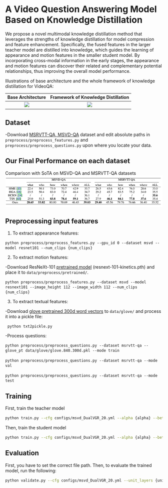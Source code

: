 # A Video Question Answering Model Based on Knowledge Distillation
We propose a novel multimodal knowledge distillation method that leverages the strengths of knowledge distillation for model compression and feature enhancement. Specifically, the fused features in the larger teacher model are distilled into knowledge, which guides the learning of appearance and motion features in the smaller student model. By incorporating cross-modal information in the early stages, the appearance and motion features can discover their related and complementary potential relationships, thus improving the overall model performance.

Illustrations of base architecture and the whole framework of knowledge distillation for VideoQA:

Base Architecture            |  Framework of Knowledge Distillation
:-------------------------:|:-------------------------:
![](Architecture.png)  |  ![](Framework.png)

## Dataset
-Download [MSRVTT-QA, MSVD-QA](https://github.com/xudejing/video-question-answering) dataset and edit absolute paths in `preprocess/preprocess_features.py` and `preprocess/preprocess_questions.py` upon where you locate your data.

## Our Final Performance on each dataset
Comparison with SoTA on MSVD-QA and MSRVTT-QA datasets
![](MSVD_SoTA.png)

## Preprocessing input features

1. To extract appearance features:
```
python preprocess/preprocess_features.py --gpu_id 0 --dataset msvd --model resnet101 --num_clips {num_clips}
```
2. To extract motion features:

-Download ResNeXt-101 [pretrained model](https://drive.google.com/drive/folders/1zvl89AgFAApbH0At-gMuZSeQB_LpNP-M) (resnext-101-kinetics.pth) and place it to `data/preprocess/pretrained/`.
```
python preprocess/preprocess_features.py --dataset msvd --model resnext101 --image_height 112 --image_width 112 --num_clips {num_clips}
```
3. To extract textual features:

-Download [glove pretrained 300d word vectors](http://nlp.stanford.edu/data/glove.840B.300d.zip) to `data/glove/` and process it into a pickle file:
```
 python txt2pickle.py
```
-Process questions:
```
python preprocess/preprocess_questions.py --dataset msrvtt-qa --glove_pt data/glove/glove.840.300d.pkl --mode train
    
python preprocess/preprocess_questions.py --dataset msrvtt-qa --mode val
    
python preprocess/preprocess_questions.py --dataset msrvtt-qa --mode test
```

## Training
First, train the teacher model
```bash
python train.py --cfg configs/msvd_DualVGR_20.yml --alpha {alpha} --beta {beta} --unit_layers {unit_layers}
```
Then, train the student model
```bash
python train.py --cfg configs/msvd_DualVGR_20.yml --alpha {alpha} --beta {beta} --unit_layers {unit_layers}
```

## Evaluation
First, you have to set the correct file path. Then, to evaluate the trained model, run the following:
```bash
python validate.py --cfg configs/msvd_DualVGR_20.yml --unit_layers {unit_layers}
```
